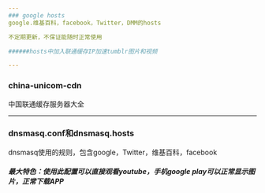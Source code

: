 ```yaml
---
### google hosts
google.维基百科，facebook，Twitter，DMM的hosts

不定期更新，不保证能随时正常使用

######hosts中加入联通缓存IP加速tumblr图片和视频

---
```

### china-unicom-cdn
中国联通缓存服务器大全

---
### dnsmasq.conf和dnsmasq.hosts
dnsmasq使用的规则，包含google，Twitter，维基百科，facebook

##### 最大特色：使用此配置可以直接观看youtube，手机google play可以正常显示图片，正常下载APP

